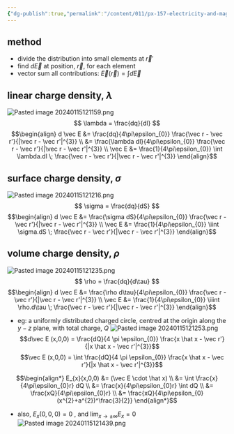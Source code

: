 ```yaml
---
{"dg-publish":true,"permalink":"/content/011/px-157-electricity-and-magnetism/px-157-b-electric-fields/i-field/px-157-b2a-electric-field-from-a-continuous-distribution/","noteIcon":"1","created":"2024-10-01T18:27:10.053+01:00","updated":"2024-11-26T20:07:13.980+00:00"}
---
```


## method
- divide the distribution into small elements at $\vec r'$
- find $d\vec E$ at position, $\vec r$, for each element
- vector sum all contributions: $\vec E(\vec r) = \int d\vec E$
## linear charge density, $\lambda$
![Pasted image 20240115121159.png](/img/user/pics/Pasted%20image%2020240115121159.png)
$$
\lambda = \frac{dq}{dl}
$$
$$\begin{align} 
d \vec E &= \frac{dq}{4\pi\epsilon_{0}} \frac{\vec r - \vec r'}{|\vec r - \vec r'|^{3}} \\
&= \frac{\lambda dl}{4\pi\epsilon_{0}} \frac{\vec r - \vec r'}{|\vec r - \vec r'|^{3}} \\
\vec E &= \frac{1}{4\pi\epsilon_{0}} \int \lambda.dl \; \frac{\vec r - \vec r'}{|\vec r - \vec r'|^{3}}
\end{align}$$
## surface charge density, $\sigma$
![Pasted image 20240115121216.png](/img/user/pics/Pasted%20image%2020240115121216.png)
$$
\sigma = \frac{dq}{dS}
$$
$$\begin{align} 
d \vec E &= \frac{\sigma dS}{4\pi\epsilon_{0}} \frac{\vec r - \vec r'}{|\vec r - \vec r'|^{3}} \\
\vec E &= \frac{1}{4\pi\epsilon_{0}} \iint \sigma.dS \; \frac{\vec r - \vec r'}{|\vec r - \vec r'|^{3}}
\end{align}$$
## volume charge density, $\rho$
![Pasted image 20240115121235.png](/img/user/pics/Pasted%20image%2020240115121235.png) 
$$
\rho = \frac{dq}{d\tau}
$$
$$\begin{align} 
d \vec E &= \frac{\rho d\tau}{4\pi\epsilon_{0}} \frac{\vec r - \vec r'}{|\vec r - \vec r'|^{3}} \\
\vec E &= \frac{1}{4\pi\epsilon_{0}} \iiint \rho.d\tau \; \frac{\vec r - \vec r'}{|\vec r - \vec r'|^{3}}
\end{align}$$
- eg: a uniformly distributed charged circle, centred at the origin along the $y-z$ plane, with total charge, $Q$ ![Pasted image 20240115121253.png](/img/user/pics/Pasted%20image%2020240115121253.png)
	$$d\vec E (x,0,0) = \frac{dQ}{4 \pi \epsilon_{0}} \frac{x \hat x - \vec r'}{|x \hat x - \vec r'|^{3}}$$
	$$\vec E (x,0,0) = \int \frac{dQ}{4 \pi \epsilon_{0}} \frac{x \hat x - \vec r'}{|x \hat x - \vec r'|^{3}}$$
	
$$\begin{align*}
		E_{x}(x,0,0) &=  (\vec E \cdot \hat x) \\
		&= \int \frac{x}{4\pi\epsilon_{0}r} dQ \\
		&= \frac{x}{4\pi\epsilon_{0}r} \int dQ \\
		&= \frac{xQ}{4\pi\epsilon_{0}r} \\
		&= \frac{xQ}{4\pi\epsilon_{0}(x^{2}+a^{2})^\frac{3}{2}}
		\end{align*}$$
- also, $E_{x}(0,0,0) = 0$ , and $\lim_{x\to\pm\infty} E_{x}=0$
![Pasted image 20240115121439.png](/img/user/pics/Pasted%20image%2020240115121439.png)
